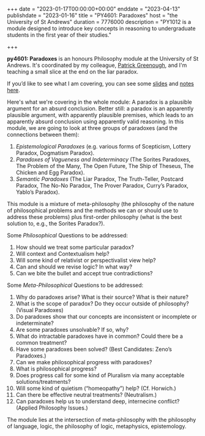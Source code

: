 +++
date = "2023-01-17T00:00:00+00:00"
enddate = "2023-04-13"
publishdate = "2023-01-16"
title = "PY4601: Paradoxes"
host = "the University of St Andrews"
duration = 7776000
description = "PY1012 is a module designed to introduce key concepts in reasoning to undergraduate students in the first year of their studies." 

+++

**<span class="caps">py4601</span>: Paradoxes** is an honours Philosophy module at the University of St Andrews. It's coordinated by my colleague, [Patrick Greenough](http://patrickgreenough.net/wp/), and I'm teaching a small slice at the end on the liar paradox. 

If you’d like to see what I am covering, you can see some [slides](/slides/py4601-2023-lecture-10-11-slides.pdf) and [notes](/notes/py4601-2023-lecture-10-notes.pdf) [here](/notes/py4601-2023-lecture-11-notes.pdf). 

Here's what we're covering in the whole module: A paradox is a plausible argument for an absurd conclusion. Better still: a paradox is an apparently plausible argument, with apparently plausible premises, which leads to an apparently absurd conclusion using apparently valid reasoning. In this module, we are going to look at <span class="caps">three</span> groups of paradoxes (and the connections between them):

1. _Epistemological Paradoxes_ (e.g. various forms of Scepticism, Lottery Paradox, Dogmatism Paradox).
2. _Paradoxes of Vagueness and Indeterminacy_ (The Sorites Paradoxes, The Problem of the Many, The Open Future, The Ship of Theseus, The Chicken and Egg Paradox).
3. _Semantic Paradoxes_ (The Liar Paradox, The Truth-Teller, Postcard Paradox, The No-No Paradox, The Prover Paradox, Curry’s Paradox, Yablo’s Paradox).

This module is a mixture of meta-philosophy (the philosophy of the nature of philosophical problems and the methods we can or should use to address these problems) plus first-order philosophy (what is the best solution to, e.g., the Sorites Paradox?).

Some _Philosophical_ Questions to be addressed:

1. How should we treat some particular paradox?
2. Will context and Contextualism help?
3. Will some kind of relativist or perspectivalist view help? 
4. Can and should we revise logic? In what way?
5. Can we bite the bullet and accept true contradictions? 

Some _Meta-Philosophical_ Questions to be addressed:

1. Why do paradoxes arise? What is their source? What is their nature?
2. What is the scope of paradox? Do they occur outside of philosophy? (Visual Paradoxes)
3. Do paradoxes show that our concepts are inconsistent or incomplete or indeterminate?
4. Are some paradoxes unsolvable? If so, why?
5. What do intractable paradoxes have in common? Could there be a common treatment?
6. Have some paradoxes been solved? (Best Candidates: Zeno’s Paradoxes.)
7. Can we make philosophical progress with paradoxes?
8. What is philosophical progress?
9. Does progress call for some kind of Pluralism via many acceptable solutions/treatments?
10. Will some kind of quietism (“homeopathy”) help? (Cf. Horwich.)
11. Can there be effective neutral treatments? (Neutralism.)
12. Can paradoxes help us to understand deep, internecine conflict? (Applied Philosophy Issues.)

The module lies at the intersection of meta-philosophy with the philosophy of language, logic, the philosophy of logic, metaphysics, epistemology.